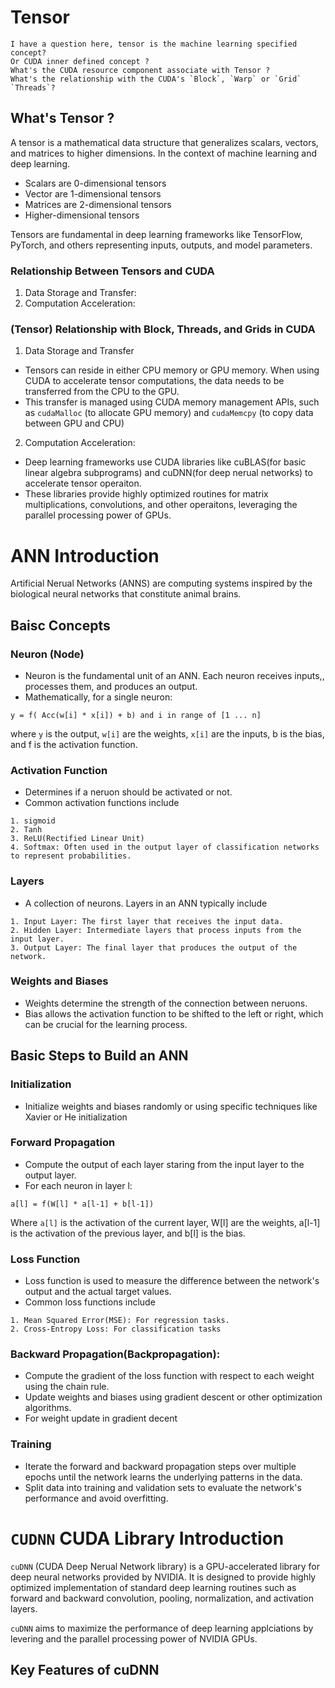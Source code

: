 # Tensor 
```
I have a question here, tensor is the machine learning specified concept? 
Or CUDA inner defined concept ? 
What's the CUDA resource component associate with Tensor ? 
What's the relationship with the CUDA's `Block`, `Warp` or `Grid` `Threads`? 
```
## What's Tensor ? 
A tensor is a mathematical data structure that generalizes scalars, vectors, and matrices to higher dimensions.
In the context of machine learning and deep learning. 

* Scalars are 0-dimensional tensors
* Vector are 1-dimensional tensors
* Matrices are 2-dimensional tensors 
* Higher-dimensional tensors 

Tensors are fundamental in deep learning frameworks like TensorFlow, PyTorch, and others
representing inputs, outputs, and model parameters. 

### Relationship Between Tensors and CUDA 
1. Data Storage and Transfer:
2. Computation Acceleration:

### (Tensor) Relationship with Block, Threads, and Grids in CUDA 
1. Data Storage and Transfer
* Tensors can reside in either CPU memory or GPU memory. When using CUDA to 
accelerate tensor computations, the data needs to be transferred from the CPU to the GPU. 
* This transfer is managed using CUDA memory management APIs, such as `cudaMalloc` (to allocate GPU memory) 
and `cudaMemcpy` (to copy data between GPU and CPU)

2. Computation Acceleration:
* Deep learning frameworks use CUDA libraries like cuBLAS(for basic linear algebra subprograms) and cuDNN(for deep nerual networks) to accelerate tensor operaiton. 
* These libraries provide highly optimized routines for matrix multiplications, convolutions, and other operaitons, leveraging the parallel processing power of GPUs. 



# ANN Introduction  
Artificial Nerual Networks (ANNS) are computing systems inspired by the biological neural networks that constitute animal brains. 

## Baisc Concepts 
### Neuron (Node)
* Neuron is the fundamental unit of an ANN. Each neuron receives inputs,, processes them, and produces an output.
* Mathematically, for a single neuron: 
```
y = f( Acc(w[i] * x[i]) + b) and i in range of [1 ... n]
```
where `y` is the output, `w[i]` are the weights, `x[i]` are the inputs, b is the bias, and f is the activation function.

### Activation Function 
* Determines if a neruon should be activated or not.
* Common activation functions include 
```
1. sigmoid 
2. Tanh
3. ReLU(Rectified Linear Unit)
4. Softmax: Often used in the output layer of classification networks to represent probabilities. 
```

### Layers 
* A collection of neurons. Layers in an ANN typically include
```
1. Input Layer: The first layer that receives the input data. 
2. Hidden Layer: Intermediate layers that process inputs from the input layer. 
3. Output Layer: The final layer that produces the output of the network. 
```

### Weights and Biases
* Weights determine the strength of the connection between neruons. 
* Bias allows the activation function to be shifted to the left or right, which can be crucial for the learning process. 

## Basic Steps to Build an ANN 
### Initialization 
* Initialize weights and biases randomly or using specific techniques like Xavier or He initialization

### Forward Propagation 
* Compute the output of each layer staring from the input layer to the output layer. 
* For each neuron in layer l:
```
a[l] = f(W[l] * a[l-1] + b[l-1])
```

Where `a[l]` is the activation of the current layer, W[l] are the weights, a[l-1] is the activation of the previous layer, and b[l] is the bias. 

### Loss Function 
* Loss function is used to measure the difference between the network's output and the actual target values. 
* Common loss functions include 
```
1. Mean Squared Error(MSE): For regression tasks. 
2. Cross-Entropy Loss: For classification tasks
```

### Backward Propagation(Backpropagation):
* Compute the gradient of the loss function with respect to each weight using the chain rule.
* Update weights and biases using gradient descent or other optimization algorithms. 
* For weight update in gradient decent

### Training
* Iterate the forward and backward propagation steps over multiple epochs until the network learns the underlying patterns in the data.
* Split data into training and validation sets to evaluate the network's performance and avoid overfitting. 

# `CUDNN` CUDA Library Introduction 
`cuDNN` (CUDA Deep Nerual Network library) is a GPU-accelerated library for deep neural networks provided by NVIDIA.
It is designed to provide highly optimized implementation of standard deep learning routines such as forward and backward convolution, pooling, normalization, and activation layers. 

`cuDNN` aims to maximize the performance of deep learning applciations by levering and the parallel processing power of NVIDIA GPUs. 

## Key Features of cuDNN 
